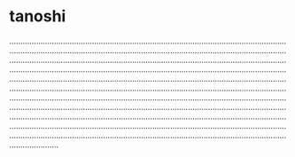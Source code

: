 # tanoshi

..........................................................................................................................................................................................................................................................................................................................................................................................................................................................................................................................................................................................................................................................................................................................................................................................................................................................................................................................................................................................................................................................................................................................................................................................................................................................................................................................................................................................................................................